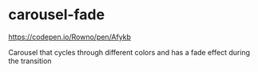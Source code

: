 # carousel-fade

https://codepen.io/Rowno/pen/Afykb

Carousel that cycles through different colors and has a fade effect during the transition

